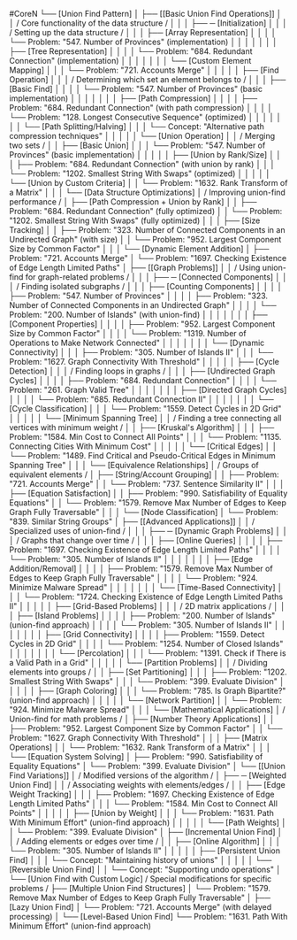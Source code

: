 #CoreN
└──  [Union Find Pattern]
    │
    ├── [[Basic Union Find Operations]]
    │   │   / Core functionality of the data structure /
    │   │
    │   ├── ─ [Initialization]
    │   │   │   / Setting up the data structure /
    │   │   │   ├── [Array Representation]
    │   │   │   │   └── Problem: "547. Number of Provinces" (implementation)
    │   │   │   │
    │   │   │   ├── [Tree Representation]
    │   │   │   │   └── Problem: "684. Redundant Connection" (implementation)
    │   │   │   │
    │   │   │   └── [Custom Element Mapping]
    │   │   │       └── Problem: "721. Accounts Merge"
    │   │   │
    │   │   ├── [Find Operation]
    │   │   │   / Determining which set an element belongs to /
    │   │   │   ├── [Basic Find]
    │   │   │   │   └── Problem: "547. Number of Provinces" (basic implementation)
    │   │   │   │
    │   │   │   ├── [Path Compression]
    │   │   │   │   ├── Problem: "684. Redundant Connection" (with path compression)
    │   │   │   │   └── Problem: "128. Longest Consecutive Sequence" (optimized)
    │   │   │   │
    │   │   │   └── [Path Splitting/Halving]
    │   │   │       └── Concept: "Alternative path compression techniques"
    │   │   │
    │   │   └── [Union Operation]
    │   │       / Merging two sets /
    │   │       ├── [Basic Union]
    │   │       │   └── Problem: "547. Number of Provinces" (basic implementation)
    │   │       │
    │   │       ├── [Union by Rank/Size]
    │   │       │   ├── Problem: "684. Redundant Connection" (with union by rank)
    │   │       │   └── Problem: "1202. Smallest String With Swaps" (optimized)
    │   │       │
    │   │       └── [Union by Custom Criteria]
    │   │           └── Problem: "1632. Rank Transform of a Matrix"
    │   │
    │   └── [Data Structure Optimizations]
    │       / Improving union-find performance /
    │       ├── [Path Compression + Union by Rank]
    │       │   ├── Problem: "684. Redundant Connection" (fully optimized)
    │       │   └── Problem: "1202. Smallest String With Swaps" (fully optimized)
    │       │
    │       ├── [Size Tracking]
    │       │   ├── Problem: "323. Number of Connected Components in an Undirected Graph" (with size)
    │       │   └── Problem: "952. Largest Component Size by Common Factor"
    │       │
    │       └── [Dynamic Element Addition]
    │           ├── Problem: "721. Accounts Merge"
    │           └── Problem: "1697. Checking Existence of Edge Length Limited Paths"
    │
    ├── [[Graph Problems]]
    │   │   / Using union-find for graph-related problems /
    │   │
    │   ├── ─ [Connected Components]
    │   │   │   / Finding isolated subgraphs /
    │   │   │   ├── [Counting Components]
    │   │   │   │   ├── Problem: "547. Number of Provinces"
    │   │   │   │   ├── Problem: "323. Number of Connected Components in an Undirected Graph"
    │   │   │   │   └── Problem: "200. Number of Islands" (with union-find)
    │   │   │   │
    │   │   │   ├── [Component Properties]
    │   │   │   │   ├── Problem: "952. Largest Component Size by Common Factor"
    │   │   │   │   └── Problem: "1319. Number of Operations to Make Network Connected"
    │   │   │   │
    │   │   │   └── [Dynamic Connectivity]
    │   │   │       ├── Problem: "305. Number of Islands II"
    │   │   │       └── Problem: "1627. Graph Connectivity With Threshold"
    │   │   │
    │   │   ├── [Cycle Detection]
    │   │   │   / Finding loops in graphs /
    │   │   │   ├── [Undirected Graph Cycles]
    │   │   │   │   ├── Problem: "684. Redundant Connection"
    │   │   │   │   └── Problem: "261. Graph Valid Tree"
    │   │   │   │
    │   │   │   ├── [Directed Graph Cycles]
    │   │   │   │   └── Problem: "685. Redundant Connection II"
    │   │   │   │
    │   │   │   └── [Cycle Classification]
    │   │   │       └── Problem: "1559. Detect Cycles in 2D Grid"
    │   │   │
    │   │   └── [Minimum Spanning Tree]
    │   │       / Finding a tree connecting all vertices with minimum weight /
    │   │       ├── [Kruskal's Algorithm]
    │   │       │   ├── Problem: "1584. Min Cost to Connect All Points"
    │   │       │   └── Problem: "1135. Connecting Cities With Minimum Cost"
    │   │       │
    │   │       └── [Critical Edges]
    │   │           └── Problem: "1489. Find Critical and Pseudo-Critical Edges in Minimum Spanning Tree"
    │   │
    │   └── [Equivalence Relationships]
    │       / Groups of equivalent elements /
    │       ├── [String/Account Grouping]
    │       │   ├── Problem: "721. Accounts Merge"
    │       │   └── Problem: "737. Sentence Similarity II"
    │       │
    │       ├── [Equation Satisfaction]
    │       │   ├── Problem: "990. Satisfiability of Equality Equations"
    │       │   └── Problem: "1579. Remove Max Number of Edges to Keep Graph Fully Traversable"
    │       │
    │       └── [Node Classification]
    │           └── Problem: "839. Similar String Groups"
    │
    ├── [[Advanced Applications]]
    │   │   / Specialized uses of union-find /
    │   │
    │   ├── ─ [Dynamic Graph Problems]
    │   │   │   / Graphs that change over time /
    │   │   │   ├── [Online Queries]
    │   │   │   │   ├── Problem: "1697. Checking Existence of Edge Length Limited Paths"
    │   │   │   │   └── Problem: "305. Number of Islands II"
    │   │   │   │
    │   │   │   ├── [Edge Addition/Removal]
    │   │   │   │   ├── Problem: "1579. Remove Max Number of Edges to Keep Graph Fully Traversable"
    │   │   │   │   └── Problem: "924. Minimize Malware Spread"
    │   │   │   │
    │   │   │   └── [Time-Based Connectivity]
    │   │   │       └── Problem: "1724. Checking Existence of Edge Length Limited Paths II"
    │   │   │
    │   │   ├── [Grid-Based Problems]
    │   │   │   / 2D matrix applications /
    │   │   │   ├── [Island Problems]
    │   │   │   │   ├── Problem: "200. Number of Islands" (union-find approach)
    │   │   │   │   └── Problem: "305. Number of Islands II"
    │   │   │   │
    │   │   │   ├── [Grid Connectivity]
    │   │   │   │   ├── Problem: "1559. Detect Cycles in 2D Grid"
    │   │   │   │   └── Problem: "1254. Number of Closed Islands"
    │   │   │   │
    │   │   │   └── [Percolation]
    │   │   │       └── Problem: "1391. Check if There is a Valid Path in a Grid"
    │   │   │
    │   │   └── [Partition Problems]
    │   │       / Dividing elements into groups /
    │   │       ├── [Set Partitioning]
    │   │       │   ├── Problem: "1202. Smallest String With Swaps"
    │   │       │   └── Problem: "399. Evaluate Division"
    │   │       │
    │   │       ├── [Graph Coloring]
    │   │       │   └── Problem: "785. Is Graph Bipartite?" (union-find approach)
    │   │       │
    │   │       └── [Network Partition]
    │   │           └── Problem: "924. Minimize Malware Spread"
    │   │
    │   └── [Mathematical Applications]
    │       / Union-find for math problems /
    │       ├── [Number Theory Applications]
    │       │   ├── Problem: "952. Largest Component Size by Common Factor"
    │       │   └── Problem: "1627. Graph Connectivity With Threshold"
    │       │
    │       ├── [Matrix Operations]
    │       │   └── Problem: "1632. Rank Transform of a Matrix"
    │       │
    │       └── [Equation System Solving]
    │           ├── Problem: "990. Satisfiability of Equality Equations"
    │           └── Problem: "399. Evaluate Division"
    │
    └── [[Union Find Variations]]
        │   / Modified versions of the algorithm /
        │
        ├── ─ [Weighted Union Find]
        │   │   / Associating weights with elements/edges /
        │   │   ├── [Edge Weight Tracking]
        │   │   │   ├── Problem: "1697. Checking Existence of Edge Length Limited Paths"
        │   │   │   └── Problem: "1584. Min Cost to Connect All Points"
        │   │   │
        │   │   ├── [Union by Weight]
        │   │   │   └── Problem: "1631. Path With Minimum Effort" (union-find approach)
        │   │   │
        │   │   └── [Path Weights]
        │   │       └── Problem: "399. Evaluate Division"
        │
        ├── [Incremental Union Find]
        │   │   / Adding elements or edges over time /
        │   │   ├── [Online Algorithm]
        │   │   │   └── Problem: "305. Number of Islands II"
        │   │   │
        │   │   ├── [Persistent Union Find]
        │   │   │   └── Concept: "Maintaining history of unions"
        │   │   │
        │   │   └── [Reversible Union Find]
        │   │       └── Concept: "Supporting undo operations"
        │
        └── [Union Find with Custom Logic]
            / Special modifications for specific problems /
            ├── [Multiple Union Find Structures]
            │   └── Problem: "1579. Remove Max Number of Edges to Keep Graph Fully Traversable"
            │
            ├── [Lazy Union Find]
            │   └── Problem: "721. Accounts Merge" (with delayed processing)
            │
            └── [Level-Based Union Find]
                └── Problem: "1631. Path With Minimum Effort" (union-find approach)